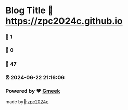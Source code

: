 # Blog Title :link: https://zpc2024c.github.io 
### :page_facing_up: [1](https://blog.zpc.cloudns.be/) 
### :speech_balloon: 0 
### :hibiscus: 47 
### :alarm_clock: 2024-06-22 21:16:06 
### Powered by :heart: [Gmeek](https://github.com/Meekdai/Gmeek)
made by💙:[zpc2024c](https://github.com/zpc2024c)
